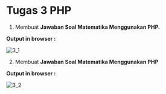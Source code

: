 # Tugas 3 PHP

1. Membuat <b>Jawaban Soal Matematika Menggunakan PHP.</b>

<b>Output in browser : </b>

![3_1](https://user-images.githubusercontent.com/92837751/195011238-287b407c-16a5-4045-8099-75652a0856fc.jpg)

2. Membuat <b>Jawaban Soal Matematika Menggunakan PHP</b>

<b>Output in browser : </b>

![3_2](https://user-images.githubusercontent.com/92837751/195011240-26065bea-4dd6-401a-b94e-8528fb70cf6f.jpg)
